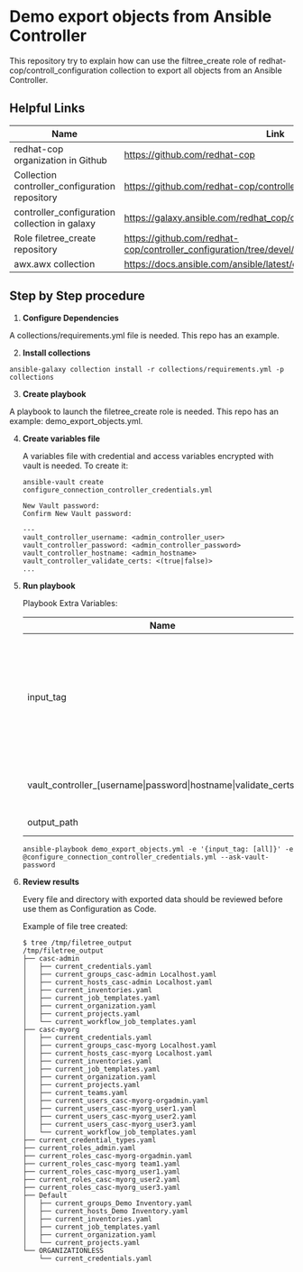 Demo export objects from  Ansible Controller
============================================

This repository try to explain how can use the filtree_create role of redhat-cop/controll_configuration collection to export all objects from an Ansible Controller.


Helpful Links
-------------

| Name | Link |
|------|-------------|
|redhat-cop organization in Github | https://github.com/redhat-cop|
|Collection controller_configuration repository | https://github.com/redhat-cop/controller_configuration |
|controller_configuration collection in galaxy | https://galaxy.ansible.com/redhat_cop/controller_configuration |
|Role filetree_create repository | https://github.com/redhat-cop/controller_configuration/tree/devel/roles/filetree_create |
| awx.awx collection | https://docs.ansible.com/ansible/latest/collections/awx/awx/index.html |



Step by Step procedure
----------------------

1. **Configure Dependencies**

  A collections/requirements.yml file is needed. This repo has an example.

2. **Install collections**

  ```
  ansible-galaxy collection install -r collections/requirements.yml -p collections
  ```
3. **Create playbook**

  A playbook to launch the filetree_create role is needed. This repo has an example: demo_export_objects.yml.

4. **Create variables file**

   A variables file with credential and access variables encrypted with vault is needed. To create it:

   ```
   ansible-vault create configure_connection_controller_credentials.yml

   New Vault password:
   Confirm New Vault password:

   ---
   vault_controller_username: <admin_controller_user>
   vault_controller_password: <admin_controller_password>
   vault_controller_hostname: <admin_hostname>
   vault_controller_validate_certs: <(true|false)>
   ...

   ```

5. **Run playbook**

    Playbook Extra Variables:

    | Name | Description | Valid Vaules |
    |------|-------------| ------------ |
    |input_tag| Define tags to select what type of objects it will be exported | all, credentials, credential_types, execution_environments, groups, hosts, inventory, inventory_sources, job_templates, notification_templates, organizations, projects, roles, teams, users, workflow_job_template_nodes, workflow_job_templates |
    |vault_controller_[username&#124;password&#124;hostname&#124;validate_certs] | Define access variables to Ansible Controller. This example adds these variables from the encrypted file configure_connection_controller_credentials.yml| N/A |
    |output_path | Local path where files with exported object will be saved. Default value: /tmp/filetree_output | N/A |

    ```
    ansible-playbook demo_export_objects.yml -e '{input_tag: [all]}' -e @configure_connection_controller_credentials.yml --ask-vault-password
    ```
5. **Review results**

   Every file and directory with exported data should be reviewed before use them as Configuration as Code.

   Example of file tree created:

   ```
   $ tree /tmp/filetree_output
   /tmp/filetree_output
   ├── casc-admin
   │   ├── current_credentials.yaml
   │   ├── current_groups_casc-admin Localhost.yaml
   │   ├── current_hosts_casc-admin Localhost.yaml
   │   ├── current_inventories.yaml
   │   ├── current_job_templates.yaml
   │   ├── current_organization.yaml
   │   ├── current_projects.yaml
   │   └── current_workflow_job_templates.yaml
   ├── casc-myorg
   │   ├── current_credentials.yaml
   │   ├── current_groups_casc-myorg Localhost.yaml
   │   ├── current_hosts_casc-myorg Localhost.yaml
   │   ├── current_inventories.yaml
   │   ├── current_job_templates.yaml
   │   ├── current_organization.yaml
   │   ├── current_projects.yaml
   │   ├── current_teams.yaml
   │   ├── current_users_casc-myorg-orgadmin.yaml
   │   ├── current_users_casc-myorg_user1.yaml
   │   ├── current_users_casc-myorg_user2.yaml
   │   ├── current_users_casc-myorg_user3.yaml
   │   └── current_workflow_job_templates.yaml
   ├── current_credential_types.yaml
   ├── current_roles_admin.yaml
   ├── current_roles_casc-myorg-orgadmin.yaml
   ├── current_roles_casc-myorg team1.yaml
   ├── current_roles_casc-myorg_user1.yaml
   ├── current_roles_casc-myorg_user2.yaml
   ├── current_roles_casc-myorg_user3.yaml
   ├── Default
   │   ├── current_groups_Demo Inventory.yaml
   │   ├── current_hosts_Demo Inventory.yaml
   │   ├── current_inventories.yaml
   │   ├── current_job_templates.yaml
   │   ├── current_organization.yaml
   │   └── current_projects.yaml
   └── ORGANIZATIONLESS
       └── current_credentials.yaml
   ```
